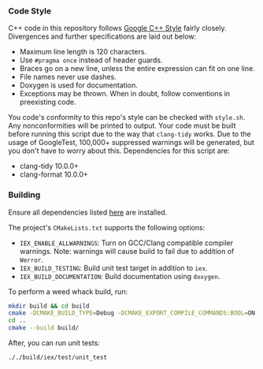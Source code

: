 ### Code Style
C++ code in this repository follows [Google C++ Style](https://google.github.io/styleguide/cppguide.html) fairly closely. Divergences and further specifications are laid out below:
* Maximum line length is 120 characters.
* Use `#pragma once` instead of header guards.
* Braces go on a new line, unless the entire expression can fit on one line.
* File names never use dashes.
* Doxygen is used for documentation.
* Exceptions may be thrown.
When in doubt, follow conventions in preexisting code.

You code's conformity to this repo's style can be checked with `style.sh`. Any nonconformities will be printed to output. Your code must be built before running this script due to the way that `clang-tidy` works. Due to the usage of GoogleTest, 100,000+ suppressed warnings will be generated, but you don't have to worry about this. Dependencies for this script are:
* clang-tidy 10.0.0+
* clang-format 10.0.0+

### Building
Ensure all dependencies listed [here](../README.md#Dependencies) are installed.

The project's `CMakeLists.txt` supports the following options:
* `IEX_ENABLE_ALLWARNINGS`: Turn on GCC/Clang compatible compiler warnings. Note: warnings will cause build to fail due to addition of `Werror`.
* `IEX_BUILD_TESTING`: Build unit test target in addition to `iex`.
* `IEX_BUILD_DOCUMENTATION`: Build documentation using `doxygen`.

To perform a weed whack build, run:
```bash
mkdir build && cd build
cmake -DCMAKE_BUILD_TYPE=Debug -DCMAKE_EXPORT_COMPILE_COMMANDS:BOOL=ON -DIEX_BUILD_DOCUMENTATION:BOOL=OFF -DIEX_ENABLE_ALLWARNINGS:BOOL=ON -DIEX_BUILD_TESTING:BOOL=ON ..
cd ..
cmake --build build/
```
After, you can run unit tests:
```bash
././build/iex/test/unit_test
```